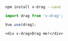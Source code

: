 ```bash
npm install v-drag --save
```

```js
import drag from 'v-drag';

Vue.use(drag);
```

```vue
<div v-drag>Drag me!</div>
```
